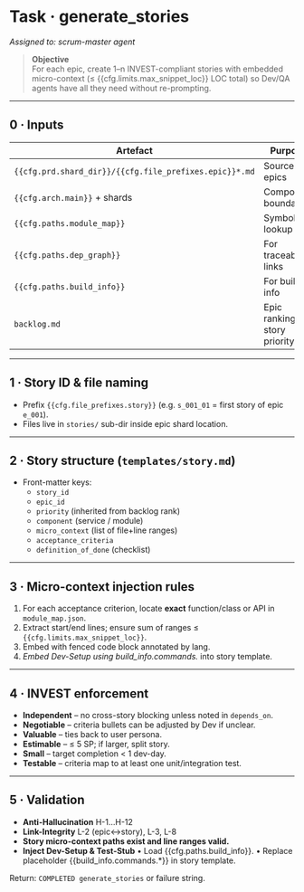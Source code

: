 # Task · generate_stories
_Assigned to: scrum-master agent_

> **Objective**  
> For each epic, create 1–n INVEST-compliant stories with
> embedded micro-context (≤ {{cfg.limits.max_snippet_loc}} LOC total)
> so Dev/QA agents have all they need without re-prompting.

---

## 0 · Inputs

| Artefact | Purpose |
|----------|---------|
| `{{cfg.prd.shard_dir}}/{{cfg.file_prefixes.epic}}*.md` | Source epics |
| `{{cfg.arch.main}}` + shards | Component boundaries |
| `{{cfg.paths.module_map}}` | Symbol lookup |
| `{{cfg.paths.dep_graph}}` | For traceability links |
| `{{cfg.paths.build_info}}` | For build info |
| `backlog.md` | Epic ranking → story priority |

---

## 1 · Story ID & file naming

* Prefix `{{cfg.file_prefixes.story}}` (e.g. `s_001_01` = first story of epic `e_001`).
* Files live in `stories/` sub-dir inside epic shard location.

---

## 2 · Story structure (`templates/story.md`)

* Front-matter keys:
  * `story_id`
  * `epic_id`
  * `priority` (inherited from backlog rank)
  * `component` (service / module)
  * `micro_context` (list of file+line ranges)
  * `acceptance_criteria`
  * `definition_of_done` (checklist)

---

## 3 · Micro-context injection rules

1. For each acceptance criterion, locate **exact** function/class or API in `module_map.json`.
2. Extract start/end lines; ensure sum of ranges ≤ `{{cfg.limits.max_snippet_loc}}`.
3. Embed with fenced code block annotated by lang.
4. *Embed Dev-Setup using build_info.commands.* into story template.

---

## 4 · INVEST enforcement

* **Independent** – no cross-story blocking unless noted in `depends_on`.
* **Negotiable** – criteria bullets can be adjusted by Dev if unclear.
* **Valuable** – ties back to user persona.
* **Estimable** – ≤ 5 SP; if larger, split story.
* **Small** – target completion < 1 dev-day.
* **Testable** – criteria map to at least one unit/integration test.

---

## 5 · Validation

* **Anti-Hallucination** H-1…H-12  
* **Link-Integrity** L-2 (epic↔story), L-3, L-8  
* **Story micro-context paths exist and line ranges valid.**
* **Inject Dev-Setup & Test-Stub**
    •	Load {{cfg.paths.build_info}}.
    •	Replace placeholder {{build_info.commands.*}} in story template.

Return: `COMPLETED generate_stories` or failure string.